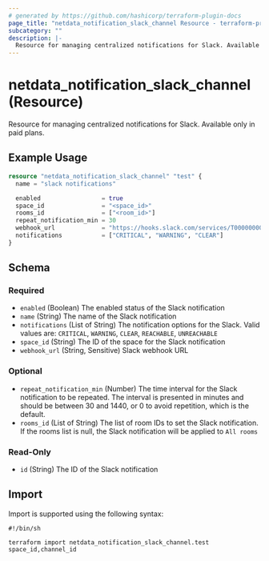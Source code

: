 ```yaml
---
# generated by https://github.com/hashicorp/terraform-plugin-docs
page_title: "netdata_notification_slack_channel Resource - terraform-provider-netdata"
subcategory: ""
description: |-
  Resource for managing centralized notifications for Slack. Available only in paid plans.
---
```


# netdata_notification_slack_channel (Resource)

Resource for managing centralized notifications for Slack. Available only in paid plans.

## Example Usage

```terraform
resource "netdata_notification_slack_channel" "test" {
  name = "slack notifications"

  enabled                 = true
  space_id                = "<space_id>"
  rooms_id                = ["<room_id>"]
  repeat_notification_min = 30
  webhook_url             = "https://hooks.slack.com/services/T00000000/B00000000/XXXXXXXXXXXXXXXXXXXXXXXX"
  notifications           = ["CRITICAL", "WARNING", "CLEAR"]
}
```

<!-- schema generated by tfplugindocs -->
## Schema

### Required

- `enabled` (Boolean) The enabled status of the Slack notification
- `name` (String) The name of the Slack notification
- `notifications` (List of String) The notification options for the Slack. Valid values are: `CRITICAL`, `WARNING`, `CLEAR`, `REACHABLE`, `UNREACHABLE`
- `space_id` (String) The ID of the space for the Slack notification
- `webhook_url` (String, Sensitive) Slack webhook URL

### Optional

- `repeat_notification_min` (Number) The time interval for the Slack notification to be repeated. The interval is presented in minutes and should be between 30 and 1440, or 0 to avoid repetition, which is the default.
- `rooms_id` (List of String) The list of room IDs to set the Slack notification. If the rooms list is null, the Slack notification will be applied to `All rooms`

### Read-Only

- `id` (String) The ID of the Slack notification

## Import

Import is supported using the following syntax:

```shell
#!/bin/sh

terraform import netdata_notification_slack_channel.test space_id,channel_id
```
